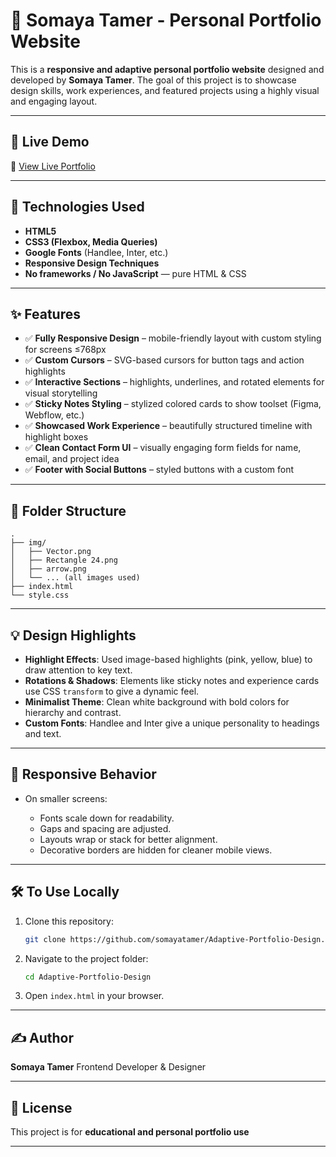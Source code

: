 # 🌟 Somaya Tamer - Personal Portfolio Website

This is a **responsive and adaptive personal portfolio website** designed and developed by **Somaya Tamer**. The goal of this project is to showcase design skills, work experiences, and featured projects using a highly visual and engaging layout.

---

## 🚀 Live Demo

🔗 [View Live Portfolio](https://somayatamer.github.io/Responsive-Portfolio/)

---

## 🧰 Technologies Used

* **HTML5**
* **CSS3 (Flexbox, Media Queries)**
* **Google Fonts** (Handlee, Inter, etc.)
* **Responsive Design Techniques**
* **No frameworks / No JavaScript** — pure HTML & CSS

---

## ✨ Features

* ✅ **Fully Responsive Design** – mobile-friendly layout with custom styling for screens ≤768px
* ✅ **Custom Cursors** – SVG-based cursors for button tags and action highlights
* ✅ **Interactive Sections** – highlights, underlines, and rotated elements for visual storytelling
* ✅ **Sticky Notes Styling** – stylized colored cards to show toolset (Figma, Webflow, etc.)
* ✅ **Showcased Work Experience** – beautifully structured timeline with highlight boxes
* ✅ **Clean Contact Form UI** – visually engaging form fields for name, email, and project idea
* ✅ **Footer with Social Buttons** – styled buttons with a custom font

---

## 📁 Folder Structure

```
.
├── img/
│   ├── Vector.png
│   ├── Rectangle 24.png
│   ├── arrow.png
│   └── ... (all images used)
├── index.html
└── style.css
```

---

## 💡 Design Highlights

* **Highlight Effects**: Used image-based highlights (pink, yellow, blue) to draw attention to key text.
* **Rotations & Shadows**: Elements like sticky notes and experience cards use CSS `transform` to give a dynamic feel.
* **Minimalist Theme**: Clean white background with bold colors for hierarchy and contrast.
* **Custom Fonts**: Handlee and Inter give a unique personality to headings and text.

---

## 📱 Responsive Behavior

* On smaller screens:

  * Fonts scale down for readability.
  * Gaps and spacing are adjusted.
  * Layouts wrap or stack for better alignment.
  * Decorative borders are hidden for cleaner mobile views.

---

## 🛠️ To Use Locally

1. Clone this repository:

   ```bash
   git clone https://github.com/somayatamer/Adaptive-Portfolio-Design.git
   ```

2. Navigate to the project folder:

   ```bash
   cd Adaptive-Portfolio-Design
   ```

3. Open `index.html` in your browser.

---

## ✍️ Author

**Somaya Tamer**
Frontend Developer & Designer

---

## 📃 License

This project is for **educational and personal portfolio use**

---
